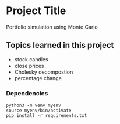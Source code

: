 # Project Title

Portfolio simulation using Monte Carlo

## Topics learned in this project

- stock candles
- close prices
- Cholesky decompostion
- percentage change

### Dependencies

```
python3 -m venv myenv
source myenv/bin/activate
pip install -r requirements.txt
```


